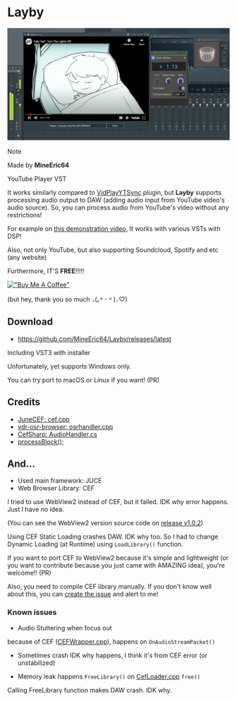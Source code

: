 # Layby
[![demon](https://github.com/MineEric64/Layby/blob/main/demon.jpg?raw=true)](https://youtu.be/JsedfYSJNWI)


 > [!NOTE]
 > Made by **MineEric64**
>
YouTube Player VST

It works similarly compared to [VidPlayYTSync](https://youtu.be/NEcKXDB0zig) plugin, but **Layby** supports processing audio output to DAW (adding audio input from YouTube video's audio source). So, you can process audio from YouTube's video without any restrictions!

For example on [this demonstration video](https://youtu.be/JsedfYSJNWI), It works with various VSTs with DSP!

Also, not only YouTube, but also supporting Soundcloud, Spotify and etc (any website)

Furthermore, IT'S **FREE**!!!!!

[!["Buy Me A Coffee"](https://www.buymeacoffee.com/assets/img/custom_images/orange_img.png)](https://www.buymeacoffee.com/mineeric64)

(but hey, thank you so much ⸜(｡˃ ᵕ ˂ )⸝♡)

## Download
- https://github.com/MineEric64/Layby/releases/latest

Including VST3 with installer

Unfortunately, yet supports Windows only.

You can try port to macOS or Linux if you want! (PR)

## Credits
- [JuneCEF: cef.cpp](https://github.com/abhijitnandy2011/JuceCEF/blob/master/glcef/Source/cef.cpp)
- [vdr-osr-browser: osrhandler.cpp](https://github.com/Zabrimus/vdr-osr-browser/blob/encoding/osrhandler.cpp)
- [CefSharp: AudioHandler.cs](https://github.com/cefsharp/CefSharp/blob/cefsharp/85/CefSharp.Example/Handlers/AudioHandler.cs)
- [processBlock();](https://leestrument.tistory.com/entry/processBlock)

## And...
- Used main framework: JUCE
- Web Browser Library: CEF

I tried to use WebView2 instead of CEF, but it failed. IDK why error happens. Just I have no idea.

(You can see the WebView2 version source code on [release v1.0.2](https://github.com/MineEric64/Layby/releases/tag/v1.0.2))

Using CEF Static Loading crashes DAW. IDK why too. So I had to change Dynamic Loading (at Runtime) using `LoadLibrary()` function.

If you want to port CEF to WebView2 because it's simple and lightweight (or you want to contribute because you just came with AMAZING idea), you're welcome!! (PR)

Also, you need to compile CEF library manually. If you don't know well about this, you can [create the issue](https://github.com/Layby/issues/new) and alert to me!

### Known issues
- Audio Stuttering when focus out

because of CEF ([CEFWrapper.cpp](https://github.com/MineEric64/Layby/blob/main/Subwoofer/CefWrapper/CefWrapper.cpp)), happens on `OnAudioStreamPacket()`

- Sometimes crash
IDK why happens, I think it's from CEF error (or unstabilized)

- Memory leak
happens `FreeLibrary()` on [CefLoader.cpp](https://github.com/MineEric64/Layby/blob/main/Source/CefLoader.cpp) `free()`

Calling FreeLibrary function makes DAW crash. IDK why.
